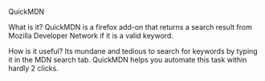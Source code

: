 QuickMDN

What is it?
QuickMDN is a firefox add-on that returns a search result from Mozilla Developer Network if it is a valid keyword. 

How is it useful?
Its mundane and tedious to search for keywords by typing it in the MDN search tab. QuickMDN helps you automate this task within hardly 2 clicks. 
